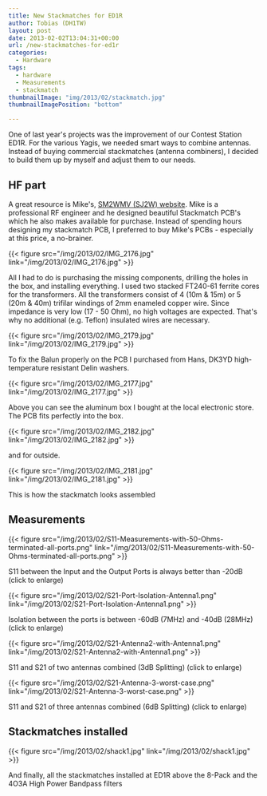 ```yaml
---
title: New Stackmatches for ED1R
author: Tobias (DH1TW)
layout: post
date: 2013-02-02T13:04:31+00:00
url: /new-stackmatches-for-ed1r
categories:
  - Hardware
tags:
  - hardware
  - Measurements
  - stackmatch
thumbnailImage: "img/2013/02/stackmatch.jpg"
thumbnailImagePosition: "bottom"

---
```


One of last year's projects was the improvement of our Contest Station ED1R. For the various Yagis, we needed smart ways to combine antennas. Instead of buying commercial stackmatches (antenna combiners), I decided to build them up by myself and adjust them to our needs.

<!--more-->

## HF part

A great resource is Mike's, [SM2WMV (SJ2W) website][1]. Mike is a professional RF engineer and he designed beautiful Stackmatch PCB's which he also makes available for purchase. Instead of spending hours designing my stackmatch PCB, I preferred to buy Mike's PCBs - especially at this price, a no-brainer.

{{< figure src="/img/2013/02/IMG_2176.jpg" link="/img/2013/02/IMG_2176.jpg" >}}

All I had to do is purchasing the missing components, drilling the holes in the box, and installing everything. I used two stacked FT240-61 ferrite cores for the transformers. All the transformers consist of 4 (10m & 15m) or 5 (20m & 40m) trifilar windings of 2mm enameled copper wire. Since impedance is very low (17 - 50 Ohm), no high voltages are expected. That's why no additional (e.g. Teflon) insulated wires are necessary.

{{< figure src="/img/2013/02/IMG_2179.jpg" link="/img/2013/02/IMG_2179.jpg" >}}

To fix the Balun properly on the PCB I purchased from Hans, DK3YD high-temperature resistant Delin washers.

{{< figure src="/img/2013/02/IMG_2177.jpg" link="/img/2013/02/IMG_2177.jpg" >}}

Above you can see the aluminum box I bought at the local electronic store. The PCB fits perfectly into the box.

{{< figure src="/img/2013/02/IMG_2182.jpg" link="/img/2013/02/IMG_2182.jpg" >}}

and for outside.

{{< figure src="/img/2013/02/IMG_2181.jpg" link="/img/2013/02/IMG_2181.jpg" >}}

This is how the stackmatch looks assembled

## Measurements

{{< figure src="/img/2013/02/S11-Measurements-with-50-Ohms-terminated-all-ports.png"
  link="/img/2013/02/S11-Measurements-with-50-Ohms-terminated-all-ports.png" >}}

S11 between the Input and the Output Ports is always better than -20dB (click to enlarge)

{{< figure src="/img/2013/02/S21-Port-Isolation-Antenna1.png"
  link="/img/2013/02/S21-Port-Isolation-Antenna1.png" >}}

Isolation between the ports is between -60dB (7MHz) and -40dB (28MHz) (click to enlarge)

{{< figure src="/img/2013/02/S21-Antenna2-with-Antenna1.png"
  link="/img/2013/02/S21-Antenna2-with-Antenna1.png" >}}

S11 and S21 of two antennas combined (3dB Splitting) (click to enlarge)

{{< figure src="/img/2013/02/S21-Antenna-3-worst-case.png"
  link="/img/2013/02/S21-Antenna-3-worst-case.png" >}}

S11 and S21 of three antennas combined (6dB Splitting) (click to enlarge)

## Stackmatches installed

{{< figure src="/img/2013/02/shack1.jpg" link="/img/2013/02/shack1.jpg" >}}

And finally, all the stackmatches installed at ED1R above the 8-Pack and the 4O3A High Power Bandpass filters

[1]: http://www.sj2w.se/